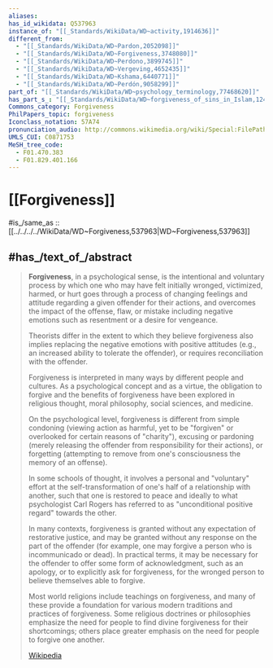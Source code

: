 ```yaml
---
aliases:
has_id_wikidata: Q537963
instance_of: "[[_Standards/WikiData/WD~activity,1914636]]"
different_from:
  - "[[_Standards/WikiData/WD~Pardon,2052098]]"
  - "[[_Standards/WikiData/WD~Forgiveness,3748080]]"
  - "[[_Standards/WikiData/WD~Perdono,3899745]]"
  - "[[_Standards/WikiData/WD~Vergeving,4652435]]"
  - "[[_Standards/WikiData/WD~Kshama,6440771]]"
  - "[[_Standards/WikiData/WD~Perdón,9058299]]"
part_of: "[[_Standards/WikiData/WD~psychology_terminology,77468620]]"
has_part_s_: "[[_Standards/WikiData/WD~forgiveness_of_sins_in_Islam,124882297]]"
Commons_category: Forgiveness
PhilPapers_topic: forgiveness
Iconclass_notation: 57A74
pronunciation_audio: http://commons.wikimedia.org/wiki/Special:FilePath/LL-Q188%20%28deu%29-Sebastian%20Wallroth-Vergebung.wav
UMLS_CUI: C0871753
MeSH_tree_code:
  - F01.470.383
  - F01.829.401.166
---
```


# [[Forgiveness]] 

#is_/same_as :: [[../../../../WikiData/WD~Forgiveness,537963|WD~Forgiveness,537963]] 

## #has_/text_of_/abstract 

> **Forgiveness**, in a psychological sense, is the intentional and voluntary process 
> by which one who may have felt initially wronged, victimized, harmed, or hurt 
> goes through a process of changing feelings and attitude regarding a given offender for their actions, 
> and overcomes the impact of the offense, flaw, or mistake 
> including negative emotions such as resentment or a desire for vengeance. 
> 
> Theorists differ in the extent to which they believe 
> forgiveness also implies replacing the negative emotions with positive attitudes 
> (e.g., an increased ability to tolerate the offender), or requires reconciliation with the offender.
>
> Forgiveness is interpreted in many ways by different people and cultures. 
> As a psychological concept and as a virtue, the obligation to forgive and the benefits of forgiveness 
> have been explored in religious thought, moral philosophy, social sciences, and medicine.
>
> On the psychological level, forgiveness is different from simple condoning 
> (viewing action as harmful, yet to be "forgiven" or overlooked for certain reasons of "charity"), 
> excusing or pardoning (merely releasing the offender from responsibility for their actions), 
> or forgetting (attempting to remove from one's consciousness the memory of an offense). 
> 
> In some schools of thought, it involves a personal and "voluntary" effort 
> at the self-transformation of one's half of a relationship with another, 
> such that one is restored to peace and ideally 
> to what psychologist Carl Rogers has referred to as "unconditional positive regard" towards the other.
>
> In many contexts, forgiveness is granted without any expectation of restorative justice, 
> and may be granted without any response on the part of the offender 
> (for example, one may forgive a person who is incommunicado or dead). 
> In practical terms, it may be necessary for the offender to offer some form of acknowledgment, 
> such as an apology, or to explicitly ask for forgiveness, 
> for the wronged person to believe themselves able to forgive.
>
> Most world religions include teachings on forgiveness, 
> and many of these provide a foundation for various modern traditions and practices of forgiveness. 
> Some religious doctrines or philosophies emphasize the need for people 
> to find divine forgiveness for their shortcomings; 
> others place greater emphasis on the need for people to forgive one another.
>
> [Wikipedia](https://en.wikipedia.org/wiki/Forgiveness) 

